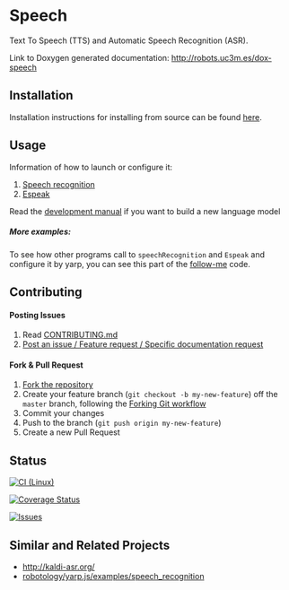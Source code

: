 # Speech

Text To Speech (TTS) and Automatic Speech Recognition (ASR).

Link to Doxygen generated documentation: http://robots.uc3m.es/dox-speech

## Installation

Installation instructions for installing from source can be found [here](doc/speech-install.md).

## Usage

Information of how to launch or configure it:
1. [Speech recognition](programs/speechRecognition/README.md)
2. [Espeak](libraries/YarpPlugins/Espeak/README.md)

Read the [development manual](doc/speech-development-manual.md) if you want to build a new language model

##### More examples:
To see how other programs call to `speechRecognition` and  `Espeak` and configure it by yarp, you can see this part of the [follow-me](https://github.com/roboticslab-uc3m/follow-me/blob/master/programs/followMeDialogueManager/FollowMeDialogueManager.cpp#L10-L100)  code.

## Contributing

#### Posting Issues

1. Read [CONTRIBUTING.md](CONTRIBUTING.md)
2. [Post an issue / Feature request / Specific documentation request](https://github.com/roboticslab-uc3m/speech/issues)

#### Fork & Pull Request

1. [Fork the repository](https://github.com/roboticslab-uc3m/speech/fork)
2. Create your feature branch (`git checkout -b my-new-feature`) off the `master` branch, following the [Forking Git workflow](https://www.atlassian.com/git/tutorials/comparing-workflows/forking-workflow)
3. Commit your changes
4. Push to the branch (`git push origin my-new-feature`)
5. Create a new Pull Request

## Status

[![CI (Linux)](https://github.com/roboticslab-uc3m/speech/workflows/Continuous%20Integration/badge.svg)](https://github.com/roboticslab-uc3m/speech/actions)

[![Coverage Status](https://coveralls.io/repos/roboticslab-uc3m/speech/badge.svg)](https://coveralls.io/r/roboticslab-uc3m/speech)

[![Issues](https://img.shields.io/github/issues/roboticslab-uc3m/speech.svg?label=Issues)](https://github.com/roboticslab-uc3m/speech/issues)

## Similar and Related Projects
- http://kaldi-asr.org/
- [robotology/yarp.js/examples/speech_recognition](https://github.com/robotology/yarp.js/tree/master/examples/speech_recognition)
